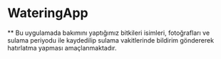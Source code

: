 # WateringApp
** Bu uygulamada bakımını yaptığımız bitkileri isimleri, fotoğrafları ve sulama periyodu ile kaydedilip 
   sulama vakitlerinde bildirim göndererek hatırlatma yapması amaçlanmaktadır.
